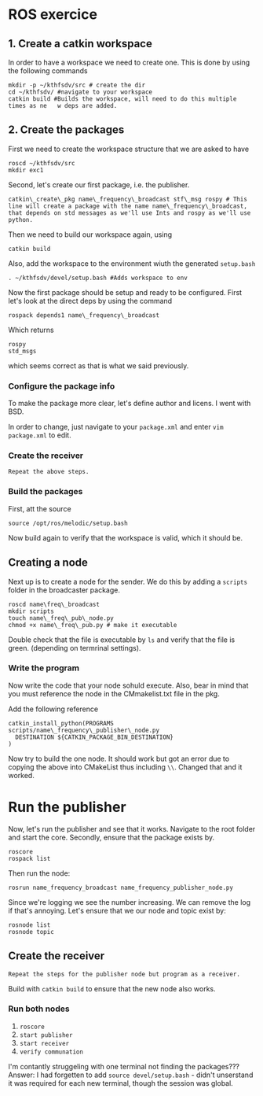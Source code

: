 # ROS exercice

## 1. Create a catkin workspace
In order to have a workspace we need to create one. This is done by using the following commands

```
mkdir -p ~/kthfsdv/src # create the dir
cd ~/kthfsdv/ #navigate to your workspace
catkin build #Builds the workspace, will need to do this multiple times as ne   w deps are added.
```

## 2. Create the packages
First we need to create the workspace structure that we are asked to have

```
roscd ~/kthfsdv/src
mkdir exc1
```

Second, let's create our first package, i.e. the publisher.

```
catkin\_create\_pkg name\_frequency\_broadcast stf\_msg rospy # This line will create a package with the name name\_frequency\_broadcast, that depends on std messages as we'll use Ints and rospy as we'll use python.
```

Then we need to build our workspace again, using

```
catkin build
```
Also, add the workspace to the environment wiuth the generated `setup.bash`
```
. ~/kthfsdv/devel/setup.bash #Adds workspace to env
```

Now the first package should be setup and ready to be configured. First let's look at the direct deps by using the command
```
rospack depends1 name\_frequency\_broadcast
```

Which returns
```
rospy
std_msgs
```
which seems correct as that is what we said previously.


### Configure the package info

 To make the package more clear, let's define author and licens. I went with BSD.

In order to change, just navigate to your `package.xml` and enter `vim package.xml` to edit.

### Create the receiver
`Repeat the above steps.`


### Build the packages

First, att the source
```
source /opt/ros/melodic/setup.bash
```

Now build again to verify that the workspace is valid, which it should be.

## Creating a node
Next up is to create a node for the sender. We do this by adding a `scripts` folder in the broadcaster package.

```
roscd name\freq\_broadcast
mkdir scripts
touch name\_freq\_pub\_node.py
chmod +x name\_freq\_pub.py # make it executable
```
Double check that the file is executable by `ls` and verify that the file is green. (depending on termrinal settings).


### Write the program
Now write the code that your node sohuld execute. Also, bear in mind that you must reference the node in the CMmakelist.txt file in the pkg.

Add the following reference

```
catkin_install_python(PROGRAMS scripts/name\_frequency\_publisher\_node.py
  DESTINATION ${CATKIN_PACKAGE_BIN_DESTINATION}
)
```

Now try to build the one node. It should work but got an error due to copying the above into CMakeList thus including `\\`. Changed that and it worked.

# Run the publisher

Now, let's run the publisher and see that it works. Navigate to the root folder and start the core. Secondly, ensure that the package exists by.
```
roscore
rospack list
```
Then run the node:
```
rosrun name_frequency_broadcast name_frequency_publisher_node.py
```
Since we're logging we see the number increasing. We can remove the log if that's annoying. Let's ensure that we our node and topic exist by:

```
rosnode list
rosnode topic
```

## Create the receiver
`Repeat the steps for the publisher node but program as a receiver.`

Build with `catkin build` to ensure that the new node also works.

### Run both nodes
1. `roscore`
2. `start publisher`
3. `start receiver`
4. `verify communation`

I'm contantly struggeling with one terminal not finding the packages??? Answer: I had forgetten to add `source devel/setup.bash` - didn't unserstand it was required for each new terminal, though the session was global.

